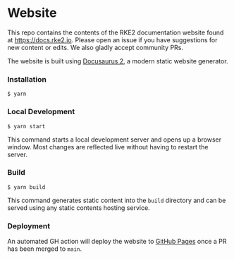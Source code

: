 # Website

This repo contains the contents of the RKE2 documentation website found at https://docs.rke2.io. Please open an issue if you have suggestions for new content or edits. We also gladly accept community PRs.

The website is built using [Docusaurus 2](https://docusaurus.io/), a modern static website generator.

### Installation

```
$ yarn
```

### Local Development

```
$ yarn start
```

This command starts a local development server and opens up a browser window. Most changes are reflected live without having to restart the server.

### Build

```
$ yarn build
```

This command generates static content into the `build` directory and can be served using any static contents hosting service.

### Deployment

An automated GH action will deploy the website to [GitHub Pages](https://github.com/rancher/rke2-docs/tree/gh-pages) once a PR has been merged to `main`.